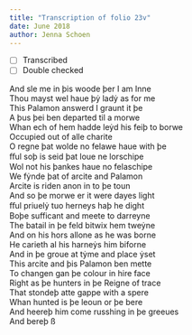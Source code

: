 ```yaml
---
title: "Transcription of folio 23v"
date: June 2018
author: Jenna Schoen
---
```


- [ ] Transcribed
- [ ] Double checked

And sle me in þis woode þer I am Inne    
Thou mayst wel haue þẏ ladẏ as for me  
This Palamon answerd I graunt it þe  
A þus þei ben departed til a morwe  
Whan ech of hem hadde leẏd his feiþ to borwe  
Occupied out of alle charite  
O regne þat wolde no felawe haue with þe  
ﬀul soþ is seid þat loue ne lorschipe  
Wol not his þankes haue no felaschipe  
We fẏnde þat of arcite and Palamon  
Arcite is riden anon in to þe toun  
And so þe morwe er it were dayes light  
ﬀul priuelẏ tuo herneys haþ he dight  
Boþe sufficant and meete to darreyne  
The batail in þe feld bitwix hem tweẏne  
And on his hors allone as he was borne  
He carieth al his harneẏs him biforne  
And in þe groue at tẏme and place ẏset  
This arcite and þis Palamon ben mette  
To changen gan þe colour in hire face  
Right as þe hunters in þe Reigne of trace  
That stondeþ atte gappe with a spere  
Whan hunted is þe leoun or þe bere  
And heereþ him come russhing in þe greeues  
And bereþ ß
